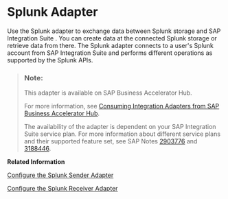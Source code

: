 <!-- loiof9ae7e685e3447fda82917a6a6dcbeca -->

# Splunk Adapter

Use the Splunk adapter to exchange data between Splunk storage and SAP Integration Suite . You can create data at the connected Splunk storage or retrieve data from there. The Splunk adapter connects to a user's Splunk account from SAP Integration Suite and performs different operations as supported by the Splunk APIs.

> ### Note:  
> This adapter is available on SAP Business Accelerator Hub.
> 
> For more information, see [Consuming Integration Adapters from SAP Business Accelerator Hub](consuming-integration-adapters-from-sap-business-accelerator-hub-b9250fb.md).
> 
> The availability of the adapter is dependent on your SAP Integration Suite service plan. For more information about different service plans and their supported feature set, see SAP Notes [2903776](https://launchpad.support.sap.com/#/notes/2903776) and [3188446](https://launchpad.support.sap.com/#/notes/3188446).

**Related Information**  


[Configure the Splunk Sender Adapter](configure-the-splunk-sender-adapter-271ad20.md "Enables SAP Integration Suite to receive search-related information from the Splunk storage.")

[Configure the Splunk Receiver Adapter](configure-the-splunk-receiver-adapter-e8e6ba6.md "Enables SAP Integration Suite to get data from the Splunk storage or to create, modify, or delete data on the Splunk storage.")

